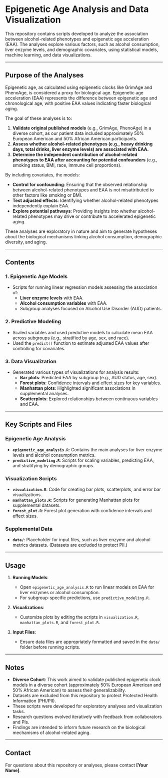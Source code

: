 # **Epigenetic Age Analysis and Data Visualization**

This repository contains scripts developed to analyze the association between alcohol-related phenotypes and epigenetic age acceleration (EAA). The analyses explore various factors, such as alcohol consumption, liver enzyme levels, and demographic covariates, using statistical models, machine learning, and data visualizations.

---

## **Purpose of the Analyses**

Epigenetic age, as calculated using epigenetic clocks like GrimAge and PhenoAge, is considered a proxy for biological age. Epigenetic age acceleration (EAA) represents the difference between epigenetic age and chronological age, with positive EAA values indicating faster biological aging. 

The goal of these analyses is to:
1. **Validate original published models** (e.g., GrimAge, PhenoAge) in a diverse cohort, as our patient data included approximately 50% European American and 50% African American participants.
2. **Assess whether alcohol-related phenotypes (e.g., heavy drinking days, total drinks, liver enzyme levels) are associated with EAA.**
3. **Determine the independent contribution of alcohol-related phenotypes to EAA after accounting for potential confounders** (e.g., smoking status, BMI, race, immune cell proportions).

By including covariates, the models:
- **Control for confounding**: Ensuring that the observed relationship between alcohol-related phenotypes and EAA is not misattributed to other factors like smoking or BMI.
- **Test adjusted effects**: Identifying whether alcohol-related phenotypes independently explain EAA.
- **Explore potential pathways**: Providing insights into whether alcohol-related phenotypes may drive or contribute to accelerated epigenetic aging.

These analyses are exploratory in nature and aim to generate hypotheses about the biological mechanisms linking alcohol consumption, demographic diversity, and aging.

---

## **Contents**

### 1. **Epigenetic Age Models**
- Scripts for running linear regression models assessing the association of:
  - **Liver enzyme levels** with EAA.
  - **Alcohol consumption variables** with EAA.
  - Subgroup analyses focused on Alcohol Use Disorder (AUD) patients.

### 2. **Predictive Modeling**
- Scaled variables and used predictive models to calculate mean EAA across subgroups (e.g., stratified by age, sex, and race).
- Used the `predict()` function to estimate adjusted EAA values after controlling for covariates.

### 3. **Data Visualization**
- Generated various types of visualizations for analysis results:
  - **Bar plots**: Predicted EAA by subgroup (e.g., AUD status, age, sex).
  - **Forest plots**: Confidence intervals and effect sizes for key variables.
  - **Manhattan plots**: Highlighted significant associations in supplemental analyses.
  - **Scatterplots**: Explored relationships between continuous variables and EAA.

---

## **Key Scripts and Files**

### **Epigenetic Age Analysis**
- **`epigenetic_age_analysis.R`**: Contains the main analyses for liver enzyme levels and alcohol consumption metrics.
- **`predictive_modeling.R`**: Scripts for scaling variables, predicting EAA, and stratifying by demographic groups.

### **Visualization Scripts**
- **`visualization.R`**: Code for creating bar plots, scatterplots, and error bar visualizations.
- **`manhattan_plots.R`**: Scripts for generating Manhattan plots for supplemental datasets.
- **`forest_plot.R`**: Forest plot generation with confidence intervals and effect sizes.

### **Supplemental Data**
- **`data/`**: Placeholder for input files, such as liver enzyme and alcohol metrics datasets. (Datasets are excluded to protect PII.)

---

## **Usage**

1. **Running Models**:
   - Open `epigenetic_age_analysis.R` to run linear models on EAA for liver enzymes or alcohol consumption.
   - For subgroup-specific predictions, use `predictive_modeling.R`.

2. **Visualizations**:
   - Customize plots by editing the scripts in `visualization.R`, `manhattan_plots.R`, and `forest_plot.R`.

3. **Input Files**:
   - Ensure data files are appropriately formatted and saved in the `data/` folder before running scripts.

---

## **Notes**
- **Diverse Cohort**: This work aimed to validate published epigenetic clock models in a diverse cohort (approximately 50% European American and 50% African American) to assess their generalizability.
- Datasets are excluded from this repository to protect Protected Health Information (PHI/PII).
- These scripts were developed for exploratory analyses and visualization tasks.
- Research questions evolved iteratively with feedback from collaborators and PIs.
- Findings are intended to inform future research on the biological mechanisms of alcohol-related aging.

---

## **Contact**
For questions about this repository or analyses, please contact **[Your Name]**.

